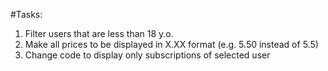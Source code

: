 #Tasks:

1) Filter users that are less than 18 y.o.
2) Make all prices to be displayed in X.XX format (e.g. 5.50 instead of 5.5)
3) Change code to display only subscriptions of selected user
